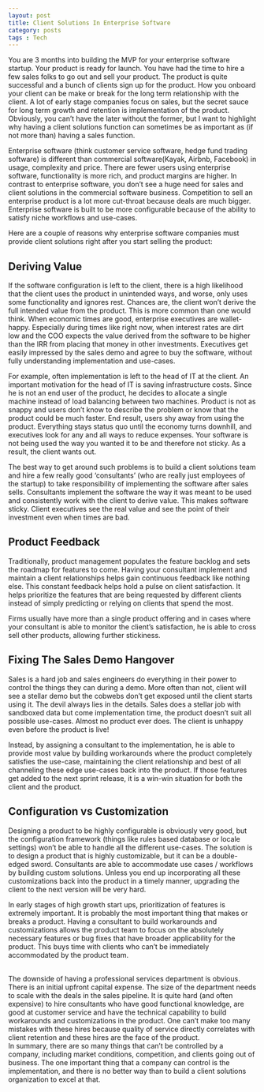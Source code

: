 ```yaml
---
layout: post
title: Client Solutions In Enterprise Software	
category: posts
tags : Tech
---
```


You are 3 months into building the MVP for your enterprise software startup. Your product is ready for launch. You have had the time to hire a few sales folks to go out and sell your product. The product is quite successful and a bunch of clients sign up for the product. How you onboard your client can be make or break for the long term relationship with the client. A lot of early stage companies focus on sales, but the secret sauce for long term growth and retention is implementation of the product. Obviously, you can’t have the later without the former, but I want to highlight why having a client solutions function can sometimes be as important as (if not more than) having a sales function.

Enterprise software (think customer service software, hedge fund trading software) is different than commercial software(Kayak, Airbnb, Facebook) in usage, complexity and price. There are fewer users using enterprise software, functionality is more rich, and product margins are higher. In contrast to enterprise software, you don’t see a huge need for sales and client solutions in the commercial software business. Competition to sell an enterprise product is a lot more cut-throat because deals are much bigger. Enterprise software is built to be more configurable because of the ability to satisfy niche workflows and use-cases.

Here are a couple of reasons why enterprise software companies must provide client solutions right after you start selling the product:

<h2>Deriving Value</h2>
If the software configuration is left to the client, there is a high likelihood that the client uses the product in unintended ways, and worse, only uses some functionality and ignores rest. Chances are, the client won’t derive the full intended value from the product. This is more common than one would think. When economic times are good, enterprise executives are wallet-happy. Especially during times like right now, when interest rates are dirt low and the COO expects the value derived from the software to be higher than the IRR from placing that money in other investments. Executives get easily impressed by the sales demo and agree to buy the software, without fully understanding implementation and use-cases.

For example, often implementation is left to the head of IT at the client. An important motivation for the head of IT is saving infrastructure costs. Since he is not an end user of the product, he decides to allocate a single machine instead of load balancing between two machines. Product is not as snappy and users don’t know to describe the problem or know that the product could be much faster. End result, users shy away from using the product. Everything stays status quo until the economy turns downhill, and executives look for any and all ways to reduce expenses. Your software is not being used the way you wanted it to be and therefore not sticky. As a result, the client wants out.

The best way to get around such problems is to build a client solutions team and hire a few really good ‘consultants’ (who are really just employees of the startup) to take responsibility of implementing the software after sales sells. Consultants implement the software the way it was meant to be used and consistently work with the client to derive value. This makes software sticky. Client executives see the real value and see the point of their investment even when times are bad.

<h2>Product Feedback</h2>

Traditionally, product management populates the feature backlog and sets the roadmap for features to come. Having your consultant implement and maintain a client relationships helps gain continuous feedback like nothing else. This constant feedback helps hold a pulse on client satisfaction. It helps prioritize the features that are being requested by different clients instead of simply predicting or relying on clients that spend the most.

Firms usually have more than a single product offering and in cases where your consultant is able to monitor the client’s satisfaction, he is able to cross sell other products, allowing further stickiness.
 
<h2>Fixing The Sales Demo Hangover </h2>	

Sales is a hard job and sales engineers do everything in their power to control the things they can during a demo. More often than not, client will see a stellar demo but the cobwebs don’t get exposed until the client starts using it. The devil always lies in the details. Sales does a stellar job with sandboxed data but come implementation time, the product doesn’t suit all possible use-cases. Almost no product ever does. The client is unhappy even before the product is live! 

Instead, by assigning a consultant to the implementation, he is able to provide most value by building workarounds where the product completely satisfies the use-case, maintaining the client relationship and best of all channeling these edge use-cases back into the product. If those features get added to the next sprint release, it is a win-win situation for both the client and the product.

<h2> Configuration vs Customization </h2>   

Designing a product to be highly configurable is obviously very good, but the configuration framework (things like rules based database or locale settings) won’t be able to handle all the different use-cases. The solution is to design a product that is highly customizable, but it can be a double-edged sword. Consultants are able to accommodate use cases / workflows by building custom solutions. Unless you end up incorporating all these customizations back into the product in a timely manner, upgrading the client to the next version will be very hard.

In early stages of high growth start ups, prioritization of features is extremely important. It is probably the most important thing that makes or breaks a product. Having a consultant to build workarounds and customizations allows the product team to focus on the absolutely necessary features or bug fixes that have broader applicability for the product. This buys time with clients who can’t be immediately accommodated by the product team.


<br>
The downside of having a professional services department is obvious. There is an initial upfront capital expense. The size of the department needs to scale with the deals in the sales pipeline. It is quite hard (and often expensive) to hire consultants who have good functional knowledge, are good at customer service and have the technical capability to build workarounds and customizations in the product. One can’t make too many mistakes with these hires because quality of service directly correlates with client retention and these hires are the face of the product.
  
<br>
In summary, there are so many things that can’t be controlled by a company, including market conditions, competition, and clients going out of business. The one important thing that a company can control is the implementation, and there is no better way than to build a client solutions organization to excel at that.






